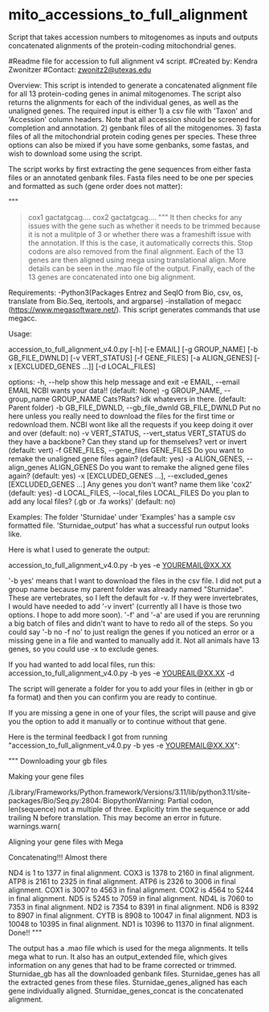 # mito_accessions_to_full_alignment
Script that takes accession numbers to mitogenomes as inputs and outputs concatenated alignments of the protein-coding mitochondrial genes.

#Readme file for accession to full alignment v4 script.
#Created by: Kendra Zwonitzer
#Contact: zwonitz2@utexas.edu

Overview:
This script is intended to generate a concatenated alignment file for all 13 protein-coding genes in animal mitogenomes. The script also returns the alignments for each of the individual genes, as well as the unaligned genes. The required input is either 1) a csv file with 'Taxon' and 'Accession' column headers. Note that all accession should be screened for completion and annotation. 2) genbank files of all the mitogenomes. 3) fasta files of all the mitochondrial protein coding genes per species. These three options can also be mixed if you have some genbanks, some fastas, and wish to download some using the script. 

The script works by first extracting the gene sequences from either fasta files or an annotated genbank files. 
Fasta files need to be one per species and formatted as such (gene order does not matter):

"""
>cox1
gactatgcag....
>cox2
gactatgcag....
"""
It then checks for any issues with the gene such as whether it needs to be trimmed because it is not a mulitple of 3 or whether there was a frameshift issue with the annotation. If this is the case, it automatically corrects this. Stop codons are also removed from the final alignment. 
Each of the 13 genes are then aligned using mega using translational align. More details can be seen in the .mao file of the output.
Finally, each of the 13 genes are concatenated into one big alignment.


Requirements:
-Python3(Packages Entrez and SeqIO from Bio, csv, os, translate from Bio.Seq, itertools, and argparse)
-installation of megacc (https://www.megasoftware.net/). This script generates commands that use megacc.


Usage:

accession_to_full_alignment_v4.0.py [-h] [-e EMAIL] [-g GROUP_NAME] [-b GB_FILE_DWNLD] [-v VERT_STATUS] [-f GENE_FILES] [-a ALIGN_GENES] [-x [EXCLUDED_GENES ...]] [-d LOCAL_FILES]

options:
  -h, --help            show this help message and exit
  -e EMAIL, --email EMAIL
                        NCBI wants your data!! (default: None)
  -g GROUP_NAME, --group_name GROUP_NAME
                        Cats?Rats? idk whatevers in there. (default: Parent folder)
  -b GB_FILE_DWNLD, --gb_file_dwnld GB_FILE_DWNLD
                        Put no here unless you really need to download the files for the first time or redownload them. NCBI wont
                        like all the requests if you keep doing it over and over (default: no)
  -v VERT_STATUS, --vert_status VERT_STATUS
                        do they have a backbone? Can they stand up for themselves? vert or invert (default: vert)
  -f GENE_FILES, --gene_files GENE_FILES
                        Do you want to remake the unaligned gene files again? (default: yes)
  -a ALIGN_GENES, --align_genes ALIGN_GENES
                        Do you want to remake the aligned gene files again? (default: yes)
  -x [EXCLUDED_GENES ...], --excluded_genes [EXCLUDED_GENES ...]
                        Any genes you don't want? name them like 'cox2' (default: yes)
  -d LOCAL_FILES, --local_files LOCAL_FILES
                        Do you plan to add any local files? (.gb or .fa works)' (default: no)



Examples:
The folder 'Sturnidae' under 'Examples' has a sample csv formatted file. 'Sturnidae_output' has what a successful run output looks like.

Here is what I used to generate the output:

accession_to_full_alignment_v4.0.py -b yes -e YOUREMAIL@XX.XX

'-b yes' means that I want to download the files in the csv file. I did not put a group name because my parent folder was already named "Sturnidae". 
These are vertebrates, so I left the default for -v. If they were invertebrates, I would have needed to add '-v invert' (currently all I have is those two options. I hope to add more soon). '-f' and '-a' are used if you are rerunning a big batch of files and didn't want to have to redo all of the steps. So you could say '-b no -f no' to just realign the genes if you noticed an error or a missing gene in a file and wanted to manually add it. Not all animals have 13 genes, so you could use -x to exclude genes.

If you had wanted to add local files, run this: accession_to_full_alignment_v4.0.py -b yes -e YOUREAIL@XX.XX -d

The script will generate a folder for you to add your files in (either in gb or fa format) and then you can confirm you are ready to continue.

If you are missing a gene in one of your files, the script will pause and give you the option to add it manually or to continue without that gene.

Here is the terminal feedback I got from running "accession_to_full_alignment_v4.0.py -b yes -e YOUREMAIL@XX.XX":

"""
Downloading your gb files




Making your gene files


/Library/Frameworks/Python.framework/Versions/3.11/lib/python3.11/site-packages/Bio/Seq.py:2804: BiopythonWarning: Partial codon, len(sequence) not a multiple of three. Explicitly trim the sequence or add trailing N before translation. This may become an error in future.
  warnings.warn(


Aligning your gene files with Mega


Concatenating!!! Almost there


ND4 is 1 to 1377 in final alignment.
COX3 is 1378 to 2160 in final alignment.
ATP8 is 2161 to 2325 in final alignment.
ATP6 is 2326 to 3006 in final alignment.
COX1 is 3007 to 4563 in final alignment.
COX2 is 4564 to 5244 in final alignment.
ND5 is 5245 to 7059 in final alignment.
ND4L is 7060 to 7353 in final alignment.
ND2 is 7354 to 8391 in final alignment.
ND6 is 8392 to 8907 in final alignment.
CYTB is 8908 to 10047 in final alignment.
ND3 is 10048 to 10395 in final alignment.
ND1 is 10396 to 11370 in final alignment.
Done!!
"""


The output has a .mao file which is used for the mega alignments. It tells mega what to run. 
It also has an output_extended file, which gives information on any genes that had to be frame corrected or trimmed. 
Sturnidae_gb has all the downloaded genbank files.
Sturnidae_genes has all the extracted genes from these files.
Sturnidae_genes_aligned has each gene individually aligned.
Sturnidae_genes_concat is the concatenated alignment.





